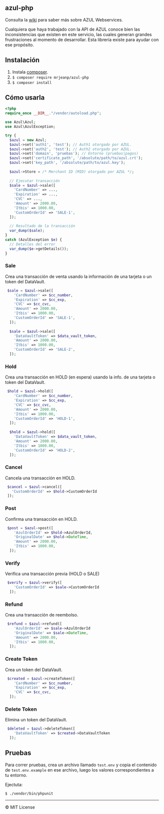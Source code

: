 azul-php
--------------------

Consulta la [wiki](https://github.com/mrjeanp/azul-php/wiki/Azul-Webservices-Docs) para saber más sobre AZUL Webservices.

Cualquiera que haya trabajado con la API de AZUL conoce bien las inconsistencias que existen en este servicio, las cuales generan grandes frustraciones al momento de desarrollar. Esta librería existe para ayudar con ese propósito.

## Instalación
1. Instala [composer](https://getcomposer.org).
2. `$ composer require mrjeanp/azul-php`
2. `$ composer install`

## Cómo usarla

```php
<?php
require_once __DIR__."/vendor/autoload.php";

use Azul\Azul;
use Azul\AzulException;

try {
  $azul = new Azul;
  $azul->set('auth1', 'test'); // Auth1 otorgado por AZUL.
  $azul->set('auth2', 'test'); // Auth2 otorgado por AZUL.
  $azul->set('domain', 'pruebas'); // Entorno (pruebas|pagos)
  $azul->set('certificate_path', '/absolute/path/to/azul.crt');
  $azul->set('key_path', '/absolute/path/to/azul.key');
  
  $azul->Store = /* Merchant ID (MID) otorgado por AZUL */;
  
  // Ejecutar transacción
  $sale = $azul->sale([
    'CardNumber' => ...,
    'Expiration' => ...,
    'CVC' => ...,
    'Amount' => 2000.00,
    'Itbis' => 1000.00,
    'CustomOrderId' => 'SALE-1',
  ]);
  
  // Resultado de la transacción
  var_dump($sale);
}
catch (AzulException $e) {
  // Detalles del error
  var_dump($e->getDetails());
}
```

### Sale
Crea una transacción de venta usando la información de una tarjeta o un token del DataVault.

```php
 $sale = $azul->sale([
    'CardNumber' => $cc_number,
    'Expiration' => $cc_exp,
    'CVC' => $cc_cvc,
    'Amount' => 2000.00,
    'Itbis' => 1000.00,
    'CustomOrderId' => 'SALE-1',
  ]);
  
  $sale = $azul->sale([
    'DataVaultToken' => $data_vault_token,
    'Amount' => 2000.00,
    'Itbis' => 1000.00,
    'CustomOrderId' => 'SALE-2',
  ]);
```

### Hold
Crea una transacción en HOLD (en espera) usando la info. de una tarjeta o token del DataVault.

```php
 $hold = $azul->hold([
    'CardNumber' => $cc_number,
    'Expiration' => $cc_exp,
    'CVC' => $cc_cvc,
    'Amount' => 2000.00,
    'Itbis' => 1000.00,
    'CustomOrderId' => 'HOLD-1',
  ]);
  
  $hold = $azul->hold([
    'DataVaultToken' => $data_vault_token,
    'Amount' => 2000.00,
    'Itbis' => 1000.00,
    'CustomOrderId' => 'HOLD-2',
  ]);
```

### Cancel
Cancela una transacción en HOLD.

```php
 $cancel = $azul->cancel([
   'CustomOrderId' => $hold->CustomOrderId
 ]);
```

### Post
Confirma una transacción en HOLD.

```php
 $post = $azul->post([
    'AzulOrderId' => $hold->AzulOrderId,
    'OriginalDate' => $hold->DateTime,
    'Amount' => 2000.00,
    'Itbis' => 1000.00,
  ]);
```

### Verify
Verifica una transacción previa (HOLD o SALE)

```php
 $verify = $azul->verify([
    'CustomOrderId' => $sale->CustomOrderId
  ]);
```

### Refund
Crea una transacción de reembolso.

```php
 $refund = $azul->refund([
    'AzulOrderId' => $sale->AzulOrderId
    'OriginalDate' => $sale->DateTime,
    'Amount' => 2000.00,
    'Itbis' => 1000.00,
  ]);
```

### Create Token
Crea un token del DataVault.

```php
 $created = $azul->createToken([
    'CardNumber' => $cc_number,
    'Expiration' => $cc_exp,
    'CVC' => $cc_cvc,
  ]);
```

### Delete Token
Elimina un token del DataVault.

```php
 $deleted = $azul->deleteToken([
    'DataVaultToken' => $created->DataVaultToken
  ]);
```


## Pruebas
Para correr pruebas, crea un archivo llamado `test.env` y copia el contenido de
`test.env.example` en ese archivo, luego los valores correspondientes 
a tu entorno. 

Ejectuta:
```
$ ./vendor/bin/phpunit
```

---------------
&copy; MIT License

